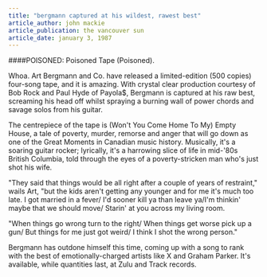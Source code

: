 ```yaml
---
title: "bergmann captured at his wildest, rawest best"
article_author: john mackie
article_publication: the vancouver sun
article_date: january 3, 1987
---
```

####POISONED: Poisoned Tape (Poisoned).  
  
Whoa. Art Bergmann and Co. have released a limited-edition (500 copies) four-song tape, and it is amazing. With crystal clear production courtesy of Bob Rock and Paul Hyde of Payola$, Bergmann is captured at his raw best, screaming his head off whilst spraying a burning wall of power chords and savage solos from his guitar.  
  
The centrepiece of the tape is (Won't You Come Home To My) Empty House, a tale of poverty, murder, remorse and anger that will go down as one of the Great Moments in Canadian music history. Musically, it's a soaring guitar rocker; lyrically, it's a harrowing slice of life in mid-'80s British Columbia, told through the eyes of a poverty-stricken man who's just shot his wife.  
  
"They said that things would be all right after a couple of years of restraint," wails Art, "but the kids aren't getting any younger and for me it's much too late. I got married in a fever/ I'd sooner kill ya than leave ya/I'm thinkin' maybe that we should move/ Starin' at you across my living room.  
  
"When things go wrong turn to the right/ When things get worse pick up a gun/ But things for me just got weird/ I think I shot the wrong person."  
  
Bergmann has outdone himself this time, coming up with a song to rank with the best of emotionally-charged artists like X and Graham Parker. It's available, while quantities last, at Zulu and Track records.  

